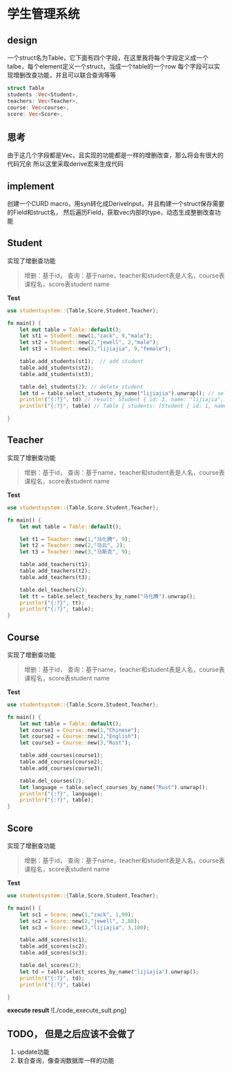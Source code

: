 # 学生管理系统
## design
一个struct名为Table，它下面有四个字段，在这里我将每个字段定义成一个talbe，每个element定义一个struct，当成一个table的一个row
每个字段可以实现增删改查功能，并且可以联合查询等等
```rust
struct Table
students :Vec<Student>,
teachers: Vec<Teacher>,
course: Vec<course>,
score: Vec<Score>,
```

## 思考
由于这几个字段都是Vec，且实现的功能都是一样的增删改查，那么将会有很大的代码冗余
所以这里采取derive宏来生成代码

## implement
创建一个CURD macro，用syn转化成DeriveInput，并且构建一个struct保存需要的Field和struct名，
然后遍历Field，获取vec内部的type，动态生成整删改查功能
## Student
实现了增删查功能
> 增删：基于id，
> 查询：基于name，teacher和student表是人名，course表课程名，score表student name


**Test**
```rust
use studentsystem::{Table,Score,Student,Teacher};

fn main() {
    let mut table = Table::default();
    let st1 = Student::new(1,"zack", 9,"male");
    let st2 = Student::new(2,"jewell", 2,"male");
    let st3 = Student::new(3,"lijiajia", 9,"female");

    table.add_students(st1);  // add student
    table.add_students(st2);
    table.add_students(st3);

    table.del_students(2); // delete student
    let td = table.select_students_by_name("lijiajia").unwrap(); // select student
    println!("{:?}", td) // result: Student { id: 3, name: "lijiajia", grade: 9, sex: "female" }
    println!("{:?}", table) // Table { students: [Student { id: 1, name: "zack", grade: 9, sex: "male" }, Student { id: 3, name: "lijiajia", grade: 9, sex: "female" }], courses: [], teachers: [], scores: [] }

}

```

## Teacher
实现了增删查功能
> 增删：基于id，
> 查询：基于name，teacher和student表是人名，course表课程名，score表student name


**Test**
```rust
use studentsystem::{Table,Score,Student,Teacher};

fn main() {
    let mut table = Table::default();

    let t1 = Teacher::new(1,"马化腾", 9);
    let t2 = Teacher::new(2,"马云", 2);
    let t3 = Teacher::new(3,"马斯克", 9);

    table.add_teachers(t1);
    table.add_teachers(t2);
    table.add_teachers(t3);

    table.del_teachers(2);
    let tt = table.select_teachers_by_name("马化腾").unwrap();
    println!("{:?}", tt);
    println!("{:?}", table);
}

```
## Course 
实现了增删查功能
> 增删：基于id，
> 查询：基于name，teacher和student表是人名，course表课程名，score表student name


**Test**
```rust
use studentsystem::{Table,Score,Student,Teacher};

fn main() {
    let mut table = Table::default();
    let course1 = Course::new(1,"Chinese");
    let course2 = Course::new(2,"English");
    let course3 = Course::new(3,"Rust");

    table.add_courses(course1);
    table.add_courses(course2);
    table.add_courses(course3);

    table.del_courses(2);
    let language = table.select_courses_by_name("Rust").unwrap();
    println!("{:?}", language);
    println!("{:?}", table);
}

```
## Score 
实现了增删查功能
> 增删：基于id，
> 查询：基于name，teacher和student表是人名，course表课程名，score表student name


**Test**
```rust
use studentsystem::{Table,Score,Student,Teacher};

fn main() {
    let sc1 = Score::new(1,"zack", 1,99);
    let sc2 = Score::new(2,"jewell", 2,88);
    let sc3 = Score::new(3,"lijiajia", 3,100);

    table.add_scores(sc1);
    table.add_scores(sc2);
    table.add_scores(sc3);

    table.del_scores(2);
    let td = table.select_scores_by_name("lijiajia").unwrap();
    println!("{:?}", td);
    println!("{:?}", table)

}

```

**execute result**
![./code_execute_sult.png]

## TODO， 但是之后应该不会做了
1. update功能
2. 联合查询，像查询数据库一样的功能

